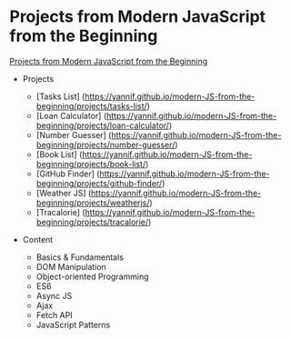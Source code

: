 # Projects from Modern JavaScript from the Beginning

[Projects from Modern JavaScript from the Beginning](https://www.udemy.com/modern-javascript-from-the-beginning)


- Projects 
  - [Tasks List] (https://yannif.github.io/modern-JS-from-the-beginning/projects/tasks-list/)
  - [Loan Calculator] (https://yannif.github.io/modern-JS-from-the-beginning/projects/loan-calculator/)
  - [Number Guesser] (https://yannif.github.io/modern-JS-from-the-beginning/projects/number-guesser/)
  - [Book List] (https://yannif.github.io/modern-JS-from-the-beginning/projects/book-list/)
  - [GitHub Finder] (https://yannif.github.io/modern-JS-from-the-beginning/projects/github-finder/)
  - [Weather JS] (https://yannif.github.io/modern-JS-from-the-beginning/projects/weatherjs/)
  - [Tracalorie] (https://yannif.github.io/modern-JS-from-the-beginning/projects/tracalorie/)

- Content
  - Basics & Fundamentals
  - DOM Manipulation
  - Object-oriented Programming
  - ES6
  - Async JS
  - Ajax
  - Fetch API
  - JavaScript Patterns